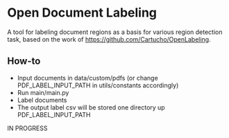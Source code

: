 # Open Document Labeling
A tool for labeling document regions as a basis for various region detection task, based on the work of https://github.com/Cartucho/OpenLabeling.

## How-to

* Input documents in data/custom/pdfs (or change PDF_LABEL_INPUT_PATH in utils/constants accordingly)
* Run main/main.py
* Label documents
* The output label csv will be stored one directory up PDF_LABEL_INPUT_PATH

IN PROGRESS
